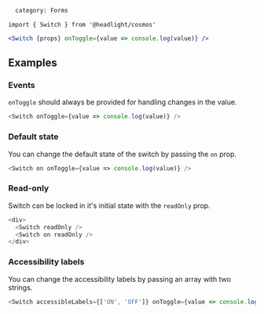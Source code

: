 ```meta
  category: Forms
```

`import { Switch } from '@headlight/cosmos'`

```jsx
<Switch {props} onToggle={value => console.log(value)} />
```

## Examples

### Events

`onToggle` should always be provided for handling changes in the value.

```js
<Switch onToggle={value => console.log(value)} />
```

### Default state

You can change the default state of the switch by passing the `on` prop.

```js
<Switch on onToggle={value => console.log(value)} />
```

### Read-only

Switch can be locked in it's initial state with the `readOnly` prop.

```js
<div>
  <Switch readOnly />
  <Switch on readOnly />
</div>
```

### Accessibility labels

You can change the accessibility labels by passing an array with two strings.

```js
<Switch accessibleLabels={['ON', 'OFF']} onToggle={value => console.log(value)} />
```
